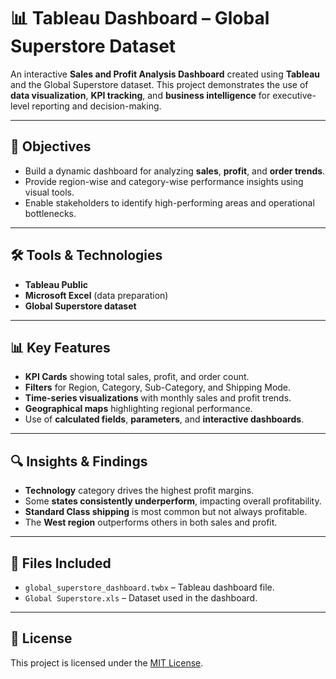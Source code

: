 # 📊 Tableau Dashboard – Global Superstore Dataset

An interactive **Sales and Profit Analysis Dashboard** created using **Tableau** and the Global Superstore dataset. This project demonstrates the use of **data visualization**, **KPI tracking**, and **business intelligence** for executive-level reporting and decision-making.

---

## 📌 Objectives
- Build a dynamic dashboard for analyzing **sales**, **profit**, and **order trends**.
- Provide region-wise and category-wise performance insights using visual tools.
- Enable stakeholders to identify high-performing areas and operational bottlenecks.

---

## 🛠 Tools & Technologies
- **Tableau Public**
- **Microsoft Excel** (data preparation)
- **Global Superstore dataset**

---

## 📊 Key Features
- **KPI Cards** showing total sales, profit, and order count.
- **Filters** for Region, Category, Sub-Category, and Shipping Mode.
- **Time-series visualizations** with monthly sales and profit trends.
- **Geographical maps** highlighting regional performance.
- Use of **calculated fields**, **parameters**, and **interactive dashboards**.

---

## 🔍 Insights & Findings
- **Technology** category drives the highest profit margins.
- Some **states consistently underperform**, impacting overall profitability.
- **Standard Class shipping** is most common but not always profitable.
- The **West region** outperforms others in both sales and profit.

---

## 📁 Files Included
- `global_superstore_dashboard.twbx` – Tableau dashboard file.
- `Global Superstore.xls` – Dataset used in the dashboard.

---

## 📄 License
This project is licensed under the [MIT License](LICENSE).
